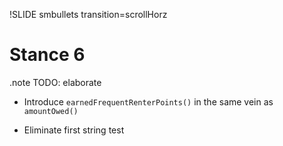 !SLIDE smbullets transition=scrollHorz

# Stance 6

.note TODO: elaborate

* Introduce `earnedFrequentRenterPoints()` in the same vein as `amountOwed()`

* Eliminate first string test

